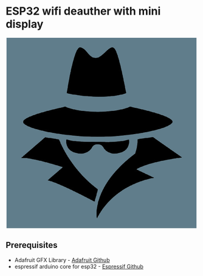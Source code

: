 # ESP32 wifi deauther with mini display
<div align=center>

![logo](https://github.com/mjlee111/esp32_wifi_deauther/blob/master/docs/logo.png)

</div>

## Prerequisites
- Adafruit GFX Library - [Adafruit Github][oled-link]
- espressif arduino core for esp32 - [Espressif Github][espressif-link] 

[oled-link]: https://github.com/adafruit/Adafruit-GFX-Library.git
[espressif-link]: https://github.com/espressif/arduino-esp32.git